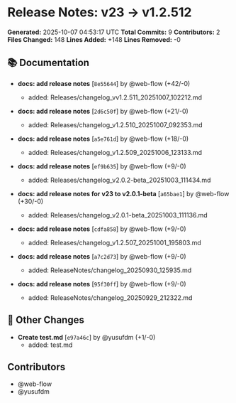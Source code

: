 # Release Notes: v23 → v1.2.512

**Generated:** 2025-10-07 04:53:17 UTC
**Total Commits:** 9
**Contributors:** 2
**Files Changed:** 148
**Lines Added:** +148
**Lines Removed:** -0

## 📚 Documentation

- **docs: add release notes** [`8e55644`] by @web-flow (+42/-0)
  - added: Releases/changelog_vv1.2.511_20251007_102212.md

- **docs: add release notes** [`2d6c50f`] by @web-flow (+21/-0)
  - added: Releases/changelog_v1.2.510_20251007_092353.md

- **docs: add release notes** [`a5e761d`] by @web-flow (+18/-0)
  - added: Releases/changelog_v1.2.509_20251006_123133.md

- **docs: add release notes** [`ef9b635`] by @web-flow (+9/-0)
  - added: Releases/changelog_v2.0.2-beta_20251003_111434.md

- **docs: add release notes for v23 to v2.0.1-beta** [`a65bae1`] by @web-flow (+30/-0)
  - added: Releases/changelog_v2.0.1-beta_20251003_111136.md

- **docs: add release notes** [`cdfa858`] by @web-flow (+9/-0)
  - added: Releases/changelog_v1.2.507_20251001_195803.md

- **docs: add release notes** [`a7c2d73`] by @web-flow (+9/-0)
  - added: ReleaseNotes/changelog_20250930_125935.md

- **docs: add release notes** [`95f30ff`] by @web-flow (+9/-0)
  - added: ReleaseNotes/changelog_20250929_212322.md

## 📝 Other Changes

- **Create test.md** [`e97a46c`] by @yusufdm (+1/-0)
  - added: test.md

## Contributors

- @web-flow
- @yusufdm

